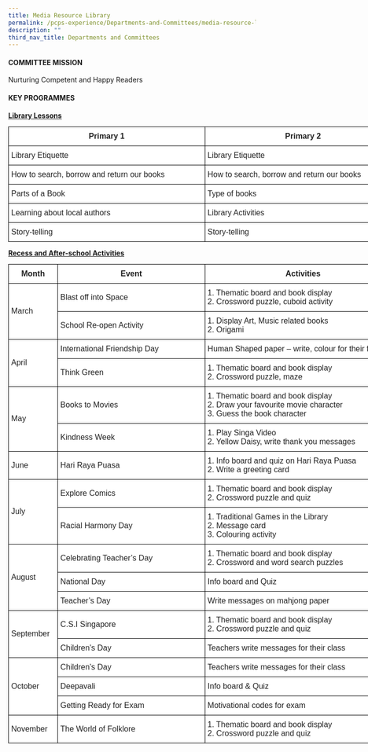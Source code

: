```yaml
---
title: Media Resource Library
permalink: /pcps-experience/Departments-and-Committees/media-resource-library/
description: ""
third_nav_title: Departments and Committees
---
```

#### COMMITTEE MISSION

Nurturing Competent and Happy Readers  
  

  

#### KEY PROGRAMMES

**<u>Library Lessons</u>**

<style type="text/css">
.tg  {border-collapse:collapse;border-spacing:0;margin:0px auto;}
.tg td{border-color:black;border-style:solid;border-width:1px;font-family:Arial, sans-serif;font-size:14px;
  overflow:hidden;padding:10px 5px;word-break:normal;}
.tg th{border-color:black;border-style:solid;border-width:1px;font-family:Arial, sans-serif;font-size:14px;
  font-weight:normal;overflow:hidden;padding:10px 5px;word-break:normal;}
.tg .tg-1zrx{background-color:#FFF;color:#222;font-size:16px;font-weight:bold;text-align:center;vertical-align:middle}
.tg .tg-qtsq{background-color:#FFF;color:#222;font-size:16px;text-align:left;vertical-align:middle}
</style>
<table class="tg" style="undefined;table-layout: fixed; width: 800px">
<colgroup>
<col style="width: 400px">
<col style="width: 400px">
</colgroup>
<tbody>
  <tr>
    <td class="tg-1zrx"><span style="color:#222;background-color:transparent">Primary 1</span></td>
    <td class="tg-1zrx"><span style="color:#222;background-color:transparent">Primary 2</span></td>
  </tr>
  <tr>
    <td class="tg-qtsq"><span style="color:#222;background-color:transparent">Library Etiquette</span></td>
    <td class="tg-qtsq"><span style="color:#222;background-color:transparent">Library Etiquette</span></td>
  </tr>
  <tr>
    <td class="tg-qtsq"><span style="color:#222;background-color:transparent">How to search, borrow and return our books </span></td>
    <td class="tg-qtsq"><span style="color:#222;background-color:transparent">How to search, borrow and return our books</span></td>
  </tr>
  <tr>
    <td class="tg-qtsq"><span style="color:#222;background-color:transparent">Parts of a Book </span></td>
    <td class="tg-qtsq"><span style="color:#222;background-color:transparent">Type of books </span></td>
  </tr>
  <tr>
    <td class="tg-qtsq"><span style="color:#222;background-color:transparent">Learning about local authors</span></td>
    <td class="tg-qtsq"><span style="color:#222;background-color:transparent">Library Activities </span></td>
  </tr>
  <tr>
    <td class="tg-qtsq"><span style="color:#222;background-color:transparent">Story-telling </span></td>
    <td class="tg-qtsq"><span style="color:#222;background-color:transparent">Story-telling </span></td>
  </tr>
</tbody>
</table>


**<u>Recess and After-school Activities</u>**

<style type="text/css">
.tg  {border-collapse:collapse;border-spacing:0;margin:0px auto;}
.tg td{border-color:black;border-style:solid;border-width:1px;font-family:Arial, sans-serif;font-size:14px;
  overflow:hidden;padding:10px 5px;word-break:normal;}
.tg th{border-color:black;border-style:solid;border-width:1px;font-family:Arial, sans-serif;font-size:14px;
  font-weight:normal;overflow:hidden;padding:10px 5px;word-break:normal;}
.tg .tg-1zrx{background-color:#FFF;color:#222;font-size:16px;font-weight:bold;text-align:center;vertical-align:middle}
.tg .tg-3cbn{background-color:#FFF;color:#222;font-size:16px;font-weight:bold;text-align:center;vertical-align:top}
.tg .tg-qtsq{background-color:#FFF;color:#222;font-size:16px;text-align:left;vertical-align:middle}
.tg .tg-g6yu{background-color:#FFF;color:#222;font-size:16px;text-align:left;vertical-align:top}
.tg .tg-98tc{background-color:#ffffff;color:#222;font-size:16px;text-align:left;vertical-align:top}
</style>
<table class="tg" style="undefined;table-layout: fixed; width: 800px">
<colgroup>
<col style="width: 100px">
<col style="width: 300px">
<col style="width: 400px">
</colgroup>
<tbody>
  <tr>
    <td class="tg-1zrx"><span style="color:#222;background-color:transparent">Month</span></td>
    <td class="tg-3cbn"> Event</td>
    <td class="tg-1zrx"><span style="color:#222;background-color:transparent">Activities</span></td>
  </tr>
  <tr>
    <td class="tg-qtsq" rowspan="2"><span style="color:#222;background-color:transparent">March</span></td>
    <td class="tg-qtsq"><span style="color:#222;background-color:transparent">Blast off into Space</span></td>
    <td class="tg-g6yu">1. Thematic board and book display<br>2. Crossword puzzle, cuboid activity</td>
  </tr>
  <tr>
    <td class="tg-qtsq"><span style="color:#222;background-color:transparent">School Re-open Activity</span></td>
    <td class="tg-g6yu">1. Display Art, Music related books<br>2. Origami<br></td>
  </tr>
  <tr>
    <td class="tg-qtsq" rowspan="2"><span style="color:#222;background-color:transparent">April</span></td>
    <td class="tg-qtsq"><span style="color:#222;background-color:transparent">International Friendship Day</span></td>
    <td class="tg-qtsq"><span style="color:#222;background-color:transparent">Human Shaped paper – write, colour for their friend</span></td>
  </tr>
  <tr>
    <td class="tg-qtsq"><span style="color:#222;background-color:transparent">Think Green</span></td>
    <td class="tg-g6yu">1. Thematic board and book display<br>2. Crossword puzzle,  maze<br></td>
  </tr>
  <tr>
    <td class="tg-qtsq" rowspan="2"><span style="color:#222;background-color:transparent">May</span></td>
    <td class="tg-qtsq"><span style="color:#222;background-color:transparent">Books to Movies</span></td>
    <td class="tg-g6yu">1. Thematic board and book display<br>2. Draw your favourite movie character <br>3. Guess the book character</td>
  </tr>
  <tr>
    <td class="tg-qtsq"><span style="color:#222;background-color:transparent">Kindness Week</span></td>
    <td class="tg-g6yu">1. Play Singa Video<br>2. Yellow Daisy, write thank you messages<br></td>
  </tr>
  <tr>
    <td class="tg-qtsq"><span style="color:#222;background-color:transparent">June </span></td>
    <td class="tg-qtsq"><span style="color:#222;background-color:transparent">Hari Raya Puasa</span></td>
    <td class="tg-qtsq"><span style="color:#222;background-color:transparent">1.   Info board and quiz on Hari Raya Puasa</span><br><span style="color:#222;background-color:transparent">2.   Write a greeting card</span></td>
  </tr>
  <tr>
    <td class="tg-qtsq" rowspan="2"><span style="color:#222;background-color:transparent">July </span></td>
    <td class="tg-qtsq"><span style="color:#222;background-color:transparent">Explore Comics</span></td>
    <td class="tg-g6yu">1. Thematic board and book display<br>2. Crossword puzzle and quiz <br></td>
  </tr>
  <tr>
    <td class="tg-qtsq"><span style="color:#222;background-color:transparent">Racial Harmony Day</span></td>
    <td class="tg-qtsq"><span style="color:#222;background-color:transparent">1.   Traditional Games in the Library</span><br><span style="color:#222;background-color:transparent">2.   Message card</span><br><span style="color:#222;background-color:transparent">3.   Colouring activity</span></td>
  </tr>
  <tr>
    <td class="tg-qtsq" rowspan="3"><span style="color:#222;background-color:transparent">August </span></td>
    <td class="tg-qtsq"><span style="color:#222;background-color:transparent">Celebrating Teacher’s Day</span></td>
    <td class="tg-g6yu">1. Thematic board and book display<br>2. Crossword and word search puzzles<br></td>
  </tr>
  <tr>
    <td class="tg-qtsq"><span style="color:#222;background-color:transparent">National Day</span></td>
    <td class="tg-qtsq"><span style="color:#222;background-color:transparent"> Info board and Quiz</span></td>
  </tr>
  <tr>
    <td class="tg-qtsq"><span style="color:#222;background-color:transparent">Teacher’s Day</span></td>
    <td class="tg-qtsq"><span style="color:#222;background-color:transparent"> Write messages on mahjong paper</span></td>
  </tr>
  <tr>
    <td class="tg-qtsq" rowspan="2"><span style="color:#222;background-color:transparent">September</span></td>
    <td class="tg-qtsq"><span style="color:#222;background-color:transparent">C.S.I Singapore</span></td>
    <td class="tg-g6yu">1. Thematic board and book display<br>2. Crossword puzzle and quiz </td>
  </tr>
  <tr>
    <td class="tg-qtsq"><span style="color:#222;background-color:transparent">Children’s Day</span></td>
    <td class="tg-qtsq"><span style="color:#222;background-color:transparent">Teachers write messages for their class</span><br></td>
  </tr>
  <tr>
    <td class="tg-qtsq" rowspan="3"><span style="color:#222;background-color:transparent">October </span></td>
    <td class="tg-qtsq"><span style="color:#222;background-color:transparent">Children’s Day</span></td>
    <td class="tg-qtsq"><span style="color:#222;background-color:transparent">Teachers write messages for their class</span></td>
  </tr>
  <tr>
    <td class="tg-qtsq"><span style="color:#222;background-color:transparent">Deepavali</span></td>
    <td class="tg-qtsq"><span style="color:#222;background-color:transparent"> Info board &amp; Quiz</span></td>
  </tr>
  <tr>
    <td class="tg-98tc"><span style="color:#222">Getting Ready for Exam</span></td>
    <td class="tg-98tc">Motivational codes for exam</td>
  </tr>
  <tr>
    <td class="tg-qtsq"><span style="color:#222;background-color:transparent">November </span></td>
    <td class="tg-qtsq"><span style="color:#222;background-color:transparent">The World of Folklore </span></td>
    <td class="tg-g6yu">1. Thematic board and book display<br>2. Crossword puzzle and quiz </td>
  </tr>
</tbody>
</table>